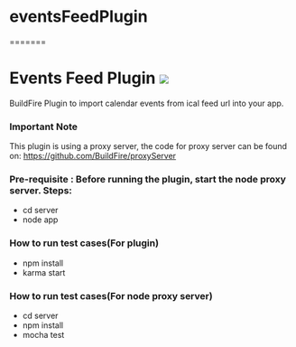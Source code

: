 # eventsFeedPlugin
=======
# Events Feed Plugin ![](https://api.travis-ci.org/BuildFire/eventsFeedPlugin.svg)
BuildFire Plugin to import calendar events from ical feed url into your app.

### Important Note

This plugin is using a proxy server, the code for proxy server can be found on:
https://github.com/BuildFire/proxyServer

### Pre-requisite : Before running the plugin, start the node proxy server. Steps:
- cd server
- node app

### How to run test cases(For plugin)
- npm install
- karma start

### How to run test cases(For node proxy server)
- cd server
- npm install
- mocha test
